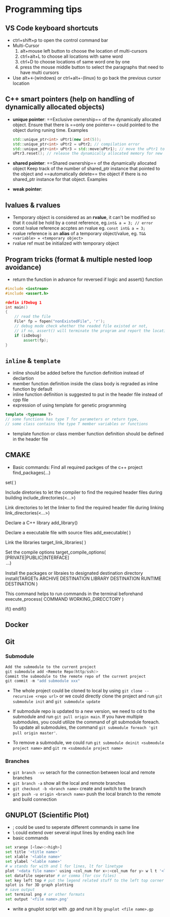 # Programming tips
## VS Code keyboard shortcuts
- ctrl+shift+p to open the control command bar
- Multi-Cursor
    1. alt+mouse left button to choose the location of multi-cursors
    2. ctrl+alt+L to choose all locations with same word
    3. ctrl+D to choose locations of same word one by one
    4. press the mouse middle button to select the paragraphs that need to have multi cursors
- Use alt+<-(windows) or ctrl+alt+-(linux) to go back the previous cursor location

## C++ smart pointers (help on handling of dynamically allocated objects)
- **unique pointer**:
    ==Exclusive ownership== of the dynamically allocated object.
    Ensure that there is ==only one pointer== could pointed to the object during runing time.
    Examples
    ```C++
    std::unique_ptr<int> uPtr1(new int(5));
    std::unique_ptr<int> uPtr2 = uPtr2; // compilation error
    std::unique_ptr<int> uPtr3 = std::move(uPtr1); // move the uPtr1 to uPtr2 & uPtr1 = nullptr
    uPtr3.reset(); // release the dynamically allocated memory for new int(5)
    ```
- **shared pointer**:
    ==Shared ownership== of the dynamically allocated object
    Keep track of the number of shared_ptr instance that pointed to the object and ==automatically delete== the object if there is no shared_ptr instance for that object.
    Examples

- **weak pointer**:
    

## lvalues & rvalues
- Temporary object is considered as an **rvalue**, it can't be modified so that it could be hold by a const reference, eg.`int& a = 3; // error`
- const lvalue reference accptes an rvalue eg. `const int& a = 3;`
- rvalue reference is an **alias** of a temporary object/value, eg. `T&& <variable> = <temporary object>`
- rvalue ref must be initialized with temporary object

## Program tricks (format & multiple nested loop avoidance)
- return the function in advance for reversed if logic and assert() function
```C++
#include <iostream>
#include <assert.h>

#defin ifDebug 1
int main()
{
    // read the file
    File* fp = fopen("nonExistedFile", 'r');
    // debug mode check whether the readed file existed or not,
    // if no, assert() will terminate the program and report the location of failed assertion
    if (isDebug)
        assert(fp);
}
```

## `inline` & `template`
- inline should be added before the function definition instead of declartion
- member function definition inside the class body is regraded as inline function by default
- inline function definition is suggested to put in the header file instead of cpp file
- expression of using template for genetic programming
```C++
template <typename T>
// some functions has type T for parameters or return type,
// some class contains the type T member variables or functions
```
- template function or class member function definition should be defined in the header file
 

## CMAKE
- Basic commands:
Find all required packges of the c++ project
find_packages(...)

set(<variable name> <assignment value>)

Include diretories to let the compiler to find the required header files during building
include_directories(<...>)

Link directories to let the linker to find the required header file during linking
link_directories(<...>)

Declare a C++ library
add_library()

Declare a executable file with source files
add_executable(<executable file name> <source cpp files>)

Link the libraries
target_link_libraries(<executable file name> <library names>)

Set the compile options
target_compile_options(<executable file name> [PRIVATE|PUBLIC|INTERFACE] <option> ...)

Install the packages or libraies to designated destination directory
install(TARGETs <target name>
ARCHIVE DESTINATION <destination direction names>
LIBRARY DESTINATION <destination direction names>
RUNTIME DESTINATION <destination direction names>
)

This command helps to run commands in the terminal beforehand
execute_process(
    COMMAND <terminal commands>
    WORKING_DIRECCTORY <Directory name>
)

if(<boolean expression>)
    <some operations>
endif()

## Docker



## Git
### Submodule
```C++
Add the submodule to the current project
git submodule add <Remote Repo(http/ssh)>
Commit the submodule to the remote repo of the current project
git commit -m "add submodule xxx"
```
- The whole project could be cloned to local by using `git clone --recursive <repo url>` or we could directly clone the project and run `git submodule init` and `git submodule update`

- If submodule repo is updated to a new version, we need to cd to the submodule and run `git pull origin main`. If you have multiple submodules, you could utilize the command of git submodule foreach. To update all submodules, the command `git submodule foreach 'git pull origin master'`.

- To remove a submodule, we could run `git submodule deinit <submodule project name>` and `git rm <submodule project name>`

### Branches 
- `git branch -vv` serach for the connection between local and remote branches
- `git branch -a` show all the local and remote branches
- `git checkout -b <branch name>` create and switch to the branch
- `git push -u origin <branch name>` push the local branch to the remote and build connection

## GNUPLOT (Scientific Plot)
- ; could be used to seperate different commands in same line
- \ could extend over several input lines by ending each line
- basic commands
```bash
set xrange [<low>:<high>]
set title '<title name>'
set xlable '<lable name>'
set ylabel '<lable name>'
# w stands for with and l for lines, lt for linetype
plot '<data file name>' using <col_num for x>:<col_num for y> w l t '<line title name>'
set datafile seperator # or comma (for csv files)
set key left top # put the legend related stuff to the left top corner
splot is for 3D graph plotting
# save output
set terminal png # or other formats
set output '<file name>.png'
```
- write a gnuplot script with .gp and run it by `gnuplot <file name>.gp`